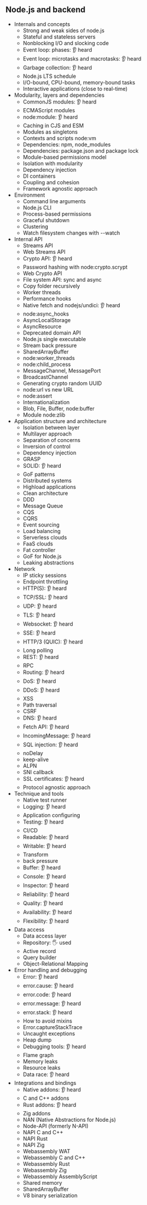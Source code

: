 ## Node.js and backend

- Internals and concepts
  - Strong and weak sides of node.js
  - Stateful and stateless servers
  - Nonblocking I/O and slocking code
  - Event loop: phases: 👂 heard
  - Event loop: microtasks and macrotasks: 👂 heard
  - Garbage collection: 👂 heard
  - Node.js LTS schedule
  - I/O-bound, CPU-bound, memory-bound tasks
  - Interactive applications (close to real-time)
- Modularity, layers and dependencies
  - CommonJS modules: 👂 heard
  - ECMAScript modules
  - node:module: 👂 heard
  - Caching in CJS and ESM
  - Modules as singletons
  - Contexts and scripts node:vm
  - Dependencies: npm, node_modules
  - Dependencies: package.json and package lock
  - Module-based permissions model
  - Isolation with modularity
  - Dependency injection
  - DI containers
  - Coupling and cohesion
  - Framework agnostic approach
- Environment
  - Command line arguments
  - Node.js CLI
  - Process-based permissions
  - Graceful shutdown
  - Clustering
  - Watch filesystem changes with --watch
- Internal API
  - Streams API
  - Web Streams API
  - Crypto API: 👂 heard
  - Password hashing with node:crypto.scrypt
  - Web Crypto API
  - File system API: sync and async
  - Copy folder recursively
  - Worker threads
  - Performance hooks
  - Native fetch and nodejs/undici: 👂 heard
  - node:async_hooks
  - AsyncLocalStorage
  - AsyncResource
  - Deprecated domain API
  - Node.js single executable
  - Stream back pressure
  - SharedArrayBuffer
  - node:worker_threads
  - node:child_process
  - MessageChannel, MessagePort
  - BroadcastChannel
  - Generating crypto random UUID
  - node:url vs new URL
  - node:assert
  - Internationalization
  - Blob, File, Buffer, node:buffer
  - Module node:zlib
- Application structure and architecture
  - Isolation between layer
  - Multilayer approach
  - Separation of concerns
  - Inversion of control
  - Dependency injection
  - GRASP
  - SOLID: 👂 heard
  - GoF patterns
  - Distributed systems
  - Highload applications
  - Clean architecture
  - DDD
  - Message Queue
  - CQS
  - CQRS
  - Event sourcing
  - Load balancing
  - Serverless clouds
  - FaaS clouds
  - Fat controller
  - GoF for Node.js
  - Leaking abstractions
- Network
  - IP sticky sessions
  - Endpoint throttling
  - HTTP(S): 👂 heard
  - TCP/SSL: 👂 heard
  - UDP: 👂 heard
  - TLS: 👂 heard
  - Websocket: 👂 heard
  - SSE: 👂 heard
  - HTTP/3 (QUIC): 👂 heard
  - Long polling
  - REST: 👂 heard
  - RPC
  - Routing: 👂 heard
  - DoS: 👂 heard
  - DDoS: 👂 heard
  - XSS
  - Path traversal
  - CSRF
  - DNS: 👂 heard
  - Fetch API: 👂 heard
  - IncomingMessage: 👂 heard
  - SQL injection: 👂 heard
  - noDelay
  - keep-alive
  - ALPN
  - SNI callback
  - SSL certificates: 👂 heard
  - Protocol agnostic approach
- Technique and tools
  - Native test runner
  - Logging: 👂 heard
  - Application configuring
  - Testing: 👂 heard
  - CI/CD
  - Readable: 👂 heard
  - Writable: 👂 heard
  - Transform
  - back pressure
  - Buffer: 👂 heard
  - Console: 👂 heard
  - Inspector: 👂 heard
  - Reliability: 👂 heard
  - Quality: 👂 heard
  - Availability: 👂 heard
  - Flexibility: 👂 heard
- Data access
  - Data access layer
  - Repository: 🖐️ used
  - Active record
  - Query builder
  - Object-Relational Mapping
- Error handling and debugging
  - Error: 👂 heard
  - error.cause: 👂 heard
  - error.code: 👂 heard
  - error.message: 👂 heard
  - error.stack: 👂 heard
  - How to avoid mixins
  - Error.captureStackTrace
  - Uncaught exceptions
  - Heap dump
  - Debugging tools: 👂 heard
  - Flame graph
  - Memory leaks
  - Resource leaks
  - Data race: 👂 heard
- Integrations and bindings
  - Native addons: 👂 heard
  - C and C++ addons
  - Rust addons: 👂 heard
  - Zig addons
  - NAN (Native Abstractions for Node.js)
  - Node-API (formerly N-API)
  - NAPI C and C++
  - NAPI Rust
  - NAPI Zig
  - Webassembly WAT
  - Webassembly C and C++
  - Webassembly Rust
  - Webassembly Zig
  - Webassembly AssemblyScript
  - Shared memory
  - SharedArrayBuffer
  - V8 binary serialization